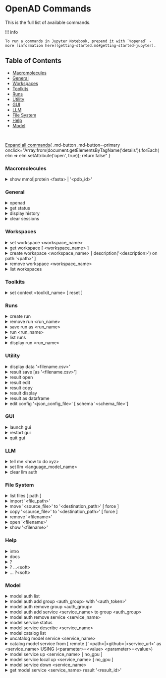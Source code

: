 <!--

DO NOT EDIT
-----------
This file is auto-generated.
To update it, consult instructions:
https://github.com/acceleratedscience/openad-website/tree/generator

-->

# OpenAD Commands

This is the full list of available commands.

!!! info
    
    To run a commands in Jupyter Notebook, prepend it with `%openad` - more [information here](getting-started.md#getting-started-jupyter).

## Table of Contents
  - [Macromolecules](#macromolecules)
  - [General](#general)
  - [Workspaces](#workspaces)
  - [Toolkits](#toolkits)
  - [Runs](#runs)
  - [Utility](#utility)
  - [GUI](#gui)
  - [LLM](#llm)
  - [File System](#file-system)
  - [Help](#help)
  - [Model](#model)


<br>

[Expand all commands](#){ .md-button .md-button--primary onclick="Array.from(document.getElementsByTagName('details')).forEach(elm => elm.setAttribute('open', true)); return false" }

### Macromolecules

<details markdown code>
<summary markdown>
show mmol|protein &lt;fasta&gt; | '&lt;pdb_id&gt;'
</summary>
Launch the molecule viewer to visualize your macromolecule and inspect its properties.

**Examples**{ .fake-h4 }

Show a protein by its PDBe ID:
```shell
show mmol '2g64'
```

Show a protein by its FASTA string:
```shell
show protein MAKWVCKICGYIYDEDAGDPDNGISPGTKFEELPDDWVCPICGAPKSEFEKLED
```
</details>

### General

<details markdown code>
<summary markdown>
openad
</summary>
Display the openad splash screen.
</details>

<details markdown code>
<summary markdown>
get status
</summary>
Display the currently selected workspace and toolkit.
</details>

<details markdown code>
<summary markdown>
display history
</summary>
Display the last 30 commands run in your current workspace.
</details>

<details markdown code>
<summary markdown>
clear sessions
</summary>
Clear any other sessions that may be running.
</details>

### Workspaces

<details markdown code>
<summary markdown>
set workspace &lt;workspace_name&gt;
</summary>
Change the current workspace.
</details>

<details markdown code>
<summary markdown>
get workspace [ &lt;workspace_name&gt; ]
</summary>
Display details a workspace. When no workspace name is passed, details of your current workspace are displayed.
</details>

<details markdown code>
<summary markdown>
create workspace &lt;workspace_name&gt; [ description('&lt;description&gt;') on path '&lt;path&gt;' ]
</summary>
Create a new workspace with an optional description and path.
</details>

<details markdown code>
<summary markdown>
remove workspace &lt;workspace_name&gt;
</summary>
Remove a workspace from your registry. Note that this doesn't remove the workspace's directory.
</details>

<details markdown code>
<summary markdown>
list workspaces
</summary>
Lists all your workspaces.
</details>

### Toolkits

<details markdown code>
<summary markdown>
set context &lt;toolkit_name&gt; [ reset ]
</summary>
Set your context to the chosen toolkit. By setting the context, the selected toolkit functions become available to you. The optional parameter `reset` can be used to reset your login information.
</details>

### Runs

<details markdown code>
<summary markdown>
create run
</summary>
Start recording a run.
</details>

<details markdown code>
<summary markdown>
remove run &lt;run_name&gt;
</summary>
remove a run.
</details>

<details markdown code>
<summary markdown>
save run as &lt;run_name&gt;
</summary>
Stop recording a run and save it.
</details>

<details markdown code>
<summary markdown>
run &lt;run_name&gt;
</summary>
Execute a previously recorded run. This will execute every command and continue regardless of any failures.
</details>

<details markdown code>
<summary markdown>
list runs
</summary>
List all runs saved in the current workspace.
</details>

<details markdown code>
<summary markdown>
display run &lt;run_name&gt;
</summary>
Display the commands stored in a certain run.
</details>

### Utility

<details markdown code>
<summary markdown>
display data '&lt;filename.csv&gt;'
</summary>
Display data from a csv file.
</details>

<details markdown code>
<summary markdown>
result save [as '&lt;filename.csv&gt;']
</summary>
Save table data to csv file.
</details>

<details markdown code>
<summary markdown>
result open
</summary>
Explore table data in the browser.
        
If you append `-d` to the end of the command `result open -d` display will result to data viewer.
</details>

<details markdown code>
<summary markdown>
result edit
</summary>
Edit table data in the browser.
        
If you append `-d` to the end of the command `result open -d` display will result to data viewer.
</details>

<details markdown code>
<summary markdown>
result copy
</summary>
Copy table data to clipboard, formatted for spreadheet.
</details>

<details markdown code>
<summary markdown>
result display
</summary>
Display the result in the CLI.
      
If you append `-d` to the end of the command `result open -d` display will result to data viewer.
</details>

<details markdown code>
<summary markdown>
result as dataframe
</summary>
Return the result as dataframe (only for Jupyter Notebook).
</details>

<details markdown code>
<summary markdown>
edit config '&lt;json_config_file&gt;' [ schema '&lt;schema_file&gt;']
</summary>
Edit any JSON file in your workspace directly from the CLI. If a schema is specified, it will be used for validation and documentation.
</details>

### GUI

<details markdown code>
<summary markdown>
launch gui
</summary>
Launch the OpenAD GUI (graphical user interface).
</details>

<details markdown code>
<summary markdown>
restart gui
</summary>
Terminate and then restart the GUI server.
</details>

<details markdown code>
<summary markdown>
quit gui
</summary>
Terminate the GUI server.
</details>

### LLM

<details markdown code>
<summary markdown>
tell me &lt;how to do xyz&gt;
</summary>
Ask your AI assistant how to do anything in OpenAD.
</details>

<details markdown code>
<summary markdown>
set llm  &lt;language_model_name&gt;
</summary>
Set the target language model name for the `tell me` command.
</details>

<details markdown code>
<summary markdown>
clear llm auth
</summary>
Clear the language model's authentication file.
</details>

### File System

<details markdown code>
<summary markdown>
list files [ path ]
</summary>
List al directories and files in your current workspace.
</details>

<details markdown code>
<summary markdown>
import '&lt;file_path&gt;'
</summary>
Import a file into your current workspace.
</details>

<details markdown code>
<summary markdown>
move '&lt;source_file&gt;' to '&lt;destination_path&gt;' [ force ]
</summary>
Copy or move a file from one location to another.

When the destination path includes a filename, you will be prompted to rename it.
Use the `force` option to overwrite the file without prompting.


**Working with paths**{.fake-h4}
`foobar.csv`              A file in your current workspace
`/Users/John/foobar.csv`  An absolute file path
`./foobar.csv`            A file on your current working directory
`~/Documents/foobar.csv`  A file in your home directory


**Examples**{ .fake-h4 }

Copy a file from your workspace to your home directory:
```shell
copy 'my_molecules.sdf' to '~/'
```

Move and rename a file within your workspace:
```shell
move 'my_data/dataset.csv' to 'other_data/dataset-new.csv'
```

Copy a file from the filesystem to your workspace while renaming the file:
```shell
move '/Users/John/Documents/dataset.csv' to 'dataset-new.csv'
```
</details>

<details markdown code>
<summary markdown>
copy '&lt;source_file&gt;' to '&lt;destination_path&gt;' [ force ]
</summary>
Copy or move a file from one location to another.

When the destination path includes a filename, you will be prompted to rename it.
Use the `force` option to overwrite the file without prompting.


**Working with paths**{.fake-h4}
`foobar.csv`              A file in your current workspace
`/Users/John/foobar.csv`  An absolute file path
`./foobar.csv`            A file on your current working directory
`~/Documents/foobar.csv`  A file in your home directory


**Examples**{ .fake-h4 }

Copy a file from your workspace to your home directory:
```shell
copy 'my_molecules.sdf' to '~/'
```

Move and rename a file within your workspace:
```shell
move 'my_data/dataset.csv' to 'other_data/dataset-new.csv'
```

Copy a file from the filesystem to your workspace while renaming the file:
```shell
move '/Users/John/Documents/dataset.csv' to 'dataset-new.csv'
```
</details>

<details markdown code>
<summary markdown>
remove '&lt;filename&gt;'
</summary>
Remove a file from your current workspace.
</details>

<details markdown code>
<summary markdown>
open '&lt;filename&gt;'
</summary>
Open a file in its designated OS application.

**Examples**{ .fake-h4 }

```shell
open 'base_molecules.sdf'
```
```shell
open my_dataframe
```
</details>

<details markdown code>
<summary markdown>
show '&lt;filename&gt;'
</summary>
Open a file in the graphical user interface.

**Examples**{ .fake-h4 }

```shell
show 'my_molecules.molset.json'
```
```shell
show 'my_molecules.sdf'
```
```shell
show 'my_data.csv'
```
</details>

### Help

<details markdown code>
<summary markdown>
intro
</summary>
Display an introduction to the OpenAD CLI.
</details>

<details markdown code>
<summary markdown>
docs
</summary>
Open the documentation webpage.
</details>

<details markdown code>
<summary markdown>
?
</summary>
List all available commands.
</details>

<details markdown code>
<summary markdown>
? ...&lt;soft&gt;
</summary>
List all commands containing "..."</soft>
</details>

<details markdown code>
<summary markdown>
... ?&lt;soft&gt;
</summary>
List all commands starting with "..."</soft>
</details>

### Model

<details markdown code>
<summary markdown>
model auth list
</summary>
List authentication groups that have been created.
</details>

<details markdown code>
<summary markdown>
model auth add group &lt;auth_group&gt; with '&lt;auth_token&gt;'
</summary>
Create a new authentication group for model services to use.

Single quotes are required for your `<auth_token>` but optional for `<auth_group>` in case it contains a space or special character.

Authorization is required to connect to IBM-hosted models (IBM partners only). Using an auth group allows you to authorize multiple models at once, and is the recommended authorization method.

## Example

<span style="background: #dc0; color: #fff"> ATTENTION </span>
<yellow>The proxy URL used in the examples may be different for you:
- open.accelerate.science/proxy --> for most users
- <soft>xxxx</soft>.accelerate.science/proxy --> custom subdomain if your company runs its own instance</yellow>

1. Copy your authentication token from the OpenAD portal:
   - [open.accelerate.science](open.accelerate.science) for most users
   - [<soft>xxxx</soft>.accelerate.science](<soft>xxxx</soft>.accelerate.science) custom subdomain if your company runs its own instance
2. Create an auth group, e.g. 'default':
   `model auth add group default with '<auth_token>'`
3. Catalog your services with the auth_group provided:
   `model service catalog from remote 'https://open.accelerate.science/proxy' as gen using (inference-service=generation auth_group=default)`

You can also add a cataloged model to a group after you've created it:
`model auth add service gen to group default`
</details>

<details markdown code>
<summary markdown>
model auth remove group &lt;auth_group&gt;
</summary>
Remove an authentication group.

Single quotes are optional in case `auth_group` contains a space or special character.

**Examples**{ .fake-h4 }

```shell
model auth remove group default
```
```shell
model auth remove group 'my group'
```
</details>

<details markdown code>
<summary markdown>
model auth add service &lt;service_name&gt; to group &lt;auth_group&gt;
</summary>
Ad a model service to an authentication group.

Single quotes are optional for both `<service_name>` and `<auth_group>` in case they contain a space or special character.

**Examples**{ .fake-h4 }

```shell
model auth add service molf to group default
```
```shell
model auth add service 'my molf' to group 'my group'
```
</details>

<details markdown code>
<summary markdown>
model auth remove service &lt;service_name&gt;
</summary>
Detach a model service from an authentication group.

Single quotes are optional in case `service_name` contains a space or special character.

**Examples**{ .fake-h4 }

```shell
model auth remove service molf
```
```shell
model auth remove service 'my molf'
```
</details>

<details markdown code>
<summary markdown>
model service status
</summary>
Get the status of your currently cataloged services.
</details>

<details markdown code>
<summary markdown>
model service describe &lt;service_name&gt;
</summary>
Get a service's configuration details.

Single quotes are optional in case `service_name` contains a space or special character.

**Examples**{ .fake-h4 }

```shell
model service describe gen
```
```shell
model service describe 'my gen'
```
</details>

<details markdown code>
<summary markdown>
model catalog list
</summary>
List your currently cataloged services.
</details>

<details markdown code>
<summary markdown>
uncatalog model service &lt;service_name&gt;
</summary>
Uncatalog a model service.

Single quotes are optional in case `service_name` contains a space or special character.

**Examples**{ .fake-h4 }

```shell
uncatalog model service 'gen'
```
```shell
uncatalog model service 'my gen'
```
</details>

<details markdown code>
<summary markdown>
catalog model service from [ remote ] '&lt;path&gt;|&lt;github&gt;|&lt;service_url&gt;' as &lt;service_name&gt; USING (&lt;parameter&gt;=&lt;value&gt; &lt;parameter&gt;=&lt;value&gt;)
</summary>
Catalog a model service from a local path, from GitHub or from an hosted service URL.

Use the `remote` clause when cataloging from a hosted service URL.

            
**Parameters**{.fake-h4}

`<path>|<github>|<service_url>`
    The location of the model service, to be provided in single quotes.
    This can be a local path, a GitHub SSH URI, or a URL for an existing remote service:
    `<soft>...</soft>from '/path/to/service'`
    `<soft>...</soft>from 'git@github.com:acceleratedscience/generation_inference_service.git'`
    `<soft>...</soft>from remote '0.0.0.0:8080'` <soft>// Note: 'remote' is required for cataloging a remote service</soft>

`<service_name>`
    How you will be refering to the service when using it. Keep it short, e.g. `prop` for a service that calculates properties.
    Single quotes are optional in case you want to used a space or special character.

    
**The USING Clause**{.fake-h4}

The parameters below are only needed when connecting to an IBM-hosted service (IBM partners only).

`inference-service=<string>` (required)
    The name of the inference service you want to connect to, eg. generation ot molformer.
Authorization:
    To authorize to an IBM-hosted service (IBM partners only), you have two options:
    1. `authorization='<auth_token>'`
        Provide your authorzation token directly.
        Note: to use this option, `auth_group` can not be defined.
    2. `auth_group=<auth_group_name>`
        The name of an authorization group which contains your `auth_token`.
        This is recommended if you will be using more than one model service.
        For instructions on how to set up an auth group, run `model auth add group ?`
        Note: to use this option, `authorization` can not be defined.


**Examples**{ .fake-h4 }


&lt;span style="background: #dc0; color: #fff"&gt; ATTENTION &lt;/span&gt;
&lt;yellow&gt;The proxy URL used in the examples may be different for you:
open.accelerate.science/proxy --&gt; for most users
&lt;soft&gt;xxxx&lt;/soft&gt;.accelerate.science/proxy --&gt; custom subdomain if your company runs its own instance&lt;/yellow&gt;

Catalog a model using SkyPilot deployment
```shell
catalog model service from 'git@github.com:acceleratedscience/generation_inference_service.git' as gen
```

Catalog a model using a authentication group
```shell
catalog model service from remote 'https://open.accelerate.science/proxy' as molf USING (inference-service=molformer auth_group=default)
```

Catalog a model using an authorization token
```shell
openad catalog model service from remote 'https://open.accelerate.science/proxy' as gen USING (inference-service=generation authorization='<auth_token>')
```

Catalog a remote service that was shared with you:
```shell
catalog model service from remote 'http://54.235.3.243:3001' as gen
```
</details>

<details markdown code>
<summary markdown>
model service up &lt;service_name&gt; [ no_gpu ]
</summary>
Launch a model service, after it was cataloged using `model service catalog`.

Single quotes are optional in case `service_name` contains a space or special character.

If you don't want your service to use GPU you can append the `no_gpu` clause.

**Examples**{ .fake-h4 }

```shell
model service up gen
```
```shell
model service up 'my gen'
```
```shell
model service up gen no_gpu
```
</details>

<details markdown code>
<summary markdown>
model service local up &lt;service_name&gt; [ no_gpu ]
</summary>
Launch a model service locally.

Single quotes are optional in case `service_name` contains a space or special character.

If you don't want your service to use GPU you can append the `no_gpu` clause.

**Examples**{ .fake-h4 }

```shell
 model service local up gen
```
```shell
 model service local up 'my gen'
```
```shell
 model service local up gen no_gpu
```
</details>

<details markdown code>
<summary markdown>
model service down &lt;service_name&gt;
</summary>
Deactivate a model service.

Single quotes are optional in case `service_name` contains a space or special character.

**Examples**{ .fake-h4 }

```shell
model service down gen
```
```shell
model service down 'my gen'
```
</details>

<details markdown code>
<summary markdown>
get model service &lt;service_name&gt; result '&lt;result_id&gt;'
</summary>
Retrieve a result from a model service.

This is for async inference, which will return a `<result_id>` instead of a result.
            
Single quotes are optional in case `service_name` contains a space or special character.

**Examples**{ .fake-h4 }

```shell
get model service gen result 'xyz'
```
```shell
get model service 'my gen' result 'xyz'
```
</details>

